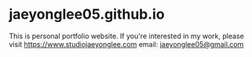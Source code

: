 # jaeyonglee05.github.io

This is personal portfolio website. If you're interested in my work, please visit https://www.studiojaeyonglee.com
email: jaeyonglee05@gmail.com